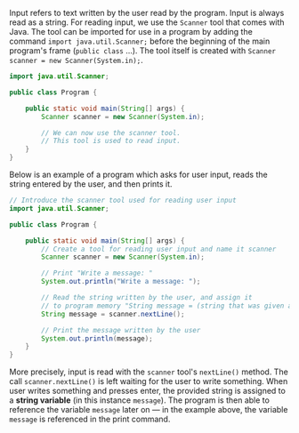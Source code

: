 Input refers to text written by the user read by the program. Input is always read as a string. For reading input, we use the `Scanner` tool that comes with Java. The tool can be imported for use in a program by adding the command `import java.util.Scanner;` before the beginning of the main program's frame (`public class` ...). The tool itself is created with `Scanner scanner = new Scanner(System.in);`.

```java
import java.util.Scanner;

public class Program {

    public static void main(String[] args) {
        Scanner scanner = new Scanner(System.in);

        // We can now use the scanner tool.
        // This tool is used to read input.
    }
}
```

Below is an example of a program which asks for user input, reads the string entered by the user, and then prints it.

```java
// Introduce the scanner tool used for reading user input
import java.util.Scanner;

public class Program {

    public static void main(String[] args) {
        // Create a tool for reading user input and name it scanner
        Scanner scanner = new Scanner(System.in);

        // Print "Write a message: "
        System.out.println("Write a message: ");

        // Read the string written by the user, and assign it
        // to program memory "String message = (string that was given as input)"
        String message = scanner.nextLine();

        // Print the message written by the user
        System.out.println(message);
    }
}
```

More precisely, input is read with the `scanner` tool's `nextLine()` method. The call `scanner.nextLine()` is left waiting for the user to write something. When user writes something and presses enter, the provided string is assigned to a **string variable** (in this instance `message`). The program is then able to reference the variable `message` later on — in the example above, the variable `message` is referenced in the print command.